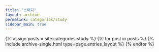 ```yaml
---
title: "스터디"
layout: archive
permalink: categories/study
sidebar_main: true
---
```


{% assign posts = site.categories.study %}
{% for post in posts %} {% include archive-single.html type=page.entries_layout %} {% endfor %}
